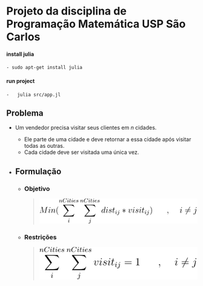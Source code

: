 # Projeto da disciplina de Programação Matemática USP São Carlos

#### install julia
    - sudo apt-get install julia

#### run project 
    -   julia src/app.jl
  

## Problema
* Um vendedor precisa visitar seus clientes em *n* cidades.
  * Ele parte de uma cidade e deve retornar a essa cidade após visitar
todas as outras.
  * Cada cidade deve ser visitada uma única vez.


* ## Formulação
  * ### Objetivo
    > ![Função objetiva](imgs/objective.svg)

  * ### Restrições
    > ![Restriçoes](imgs/sa1.svg)
  